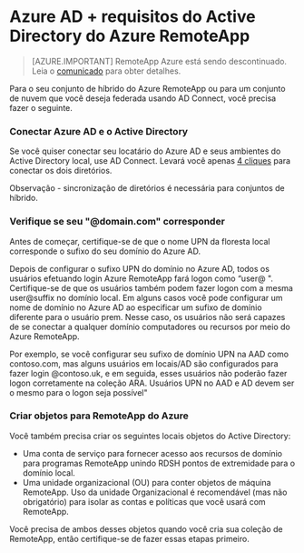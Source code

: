 
<properties 
    pageTitle="Azure AD + requisitos do Active Directory do Azure RemoteApp | Microsoft Azure" 
    description="Saiba como configurar o Active Directory para trabalhar com o Azure RemoteApp." 
    services="remoteapp" 
    documentationCenter="" 
    authors="lizap" 
    manager="mbaldwin" />

<tags 
    ms.service="remoteapp" 
    ms.workload="compute" 
    ms.tgt_pltfrm="na" 
    ms.devlang="na" 
    ms.topic="article" 
    ms.date="08/15/2016" 
    ms.author="elizapo" />



# <a name="azure-ad--active-directory-requirements-for-azure-remoteapp"></a>Azure AD + requisitos do Active Directory do Azure RemoteApp

> [AZURE.IMPORTANT]
> RemoteApp Azure está sendo descontinuado. Leia o [comunicado](https://go.microsoft.com/fwlink/?linkid=821148) para obter detalhes.


Para o seu conjunto de híbrido do Azure RemoteApp ou para um conjunto de nuvem que você deseja federada usando AD Connect, você precisa fazer o seguinte.

### <a name="connect-azure-ad-and-active-directory"></a>Conectar Azure AD e o Active Directory

Se você quiser conectar seu locatário do Azure AD e seus ambientes do Active Directory local, use AD Connect. Levará você apenas [4 cliques](https://blogs.technet.microsoft.com/enterprisemobility/2014/08/04/connecting-ad-and-azure-ad-only-4-clicks-with-azure-ad-connect/) para conectar os dois diretórios.

Observação - sincronização de diretórios é necessária para conjuntos de híbrido.

### <a name="make-sure-your-domaincom-match"></a>Verifique se seu "@domain.com" corresponder
Antes de começar, certifique-se de que o nome UPN da floresta local corresponde o sufixo do seu domínio do Azure AD. 

Depois de configurar o sufixo UPN do domínio no Azure AD, todos os usuários efetuando login Azure RemoteApp fará logon como “user@ <the suffix you set up>". Certifique-se de que os usuários também podem fazer logon com a mesma user@suffix no domínio local. Em alguns casos você pode configurar um nome de domínio no Azure AD ao especificar um sufixo de domínio diferente para o usuário prem. Nesse caso, os usuários não será capazes de se conectar a qualquer domínio computadores ou recursos por meio do Azure RemoteApp.

Por exemplo, se você configurar seu sufixo de domínio UPN na AAD como contoso.com, mas alguns usuários em locais/AD são configurados para fazer login @contoso.uk, e em seguida, esses usuários não poderão fazer logon corretamente na coleção ARA. Usuários UPN no AAD e AD devem ser o mesmo para o logon seja possível"

### <a name="create-objects-for-azure-remoteapp"></a>Criar objetos para RemoteApp do Azure
Você também precisa criar os seguintes locais objetos do Active Directory:

- Uma conta de serviço para fornecer acesso aos recursos de domínio para programas RemoteApp unindo RDSH pontos de extremidade para o domínio local.
- Uma unidade organizacional (OU) para conter objetos de máquina RemoteApp. Uso da unidade Organizacional é recomendável (mas não obrigatório) para isolar as contas e políticas que você usará com RemoteApp.

Você precisa de ambos desses objetos quando você cria sua coleção de RemoteApp, então certifique-se de fazer essas etapas primeiro.